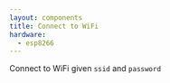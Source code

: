 ```yaml
---
layout: components
title: Connect to WiFi
hardware:
  - esp8266
---
```


Connect to WiFi given `ssid` and `password`
